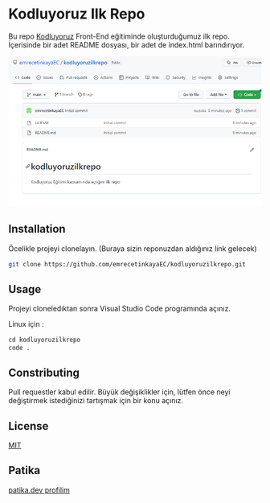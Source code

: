 # Kodluyoruz Ilk Repo

Bu repo [Kodluyoruz](https://kodluyoruz.org/) Front-End eğitiminde oluşturduğumuz ilk repo. İçerisinde bir adet README dosyası, bir adet de index.html barındırıyor.

![](https://github.com/emrecetinkayaEC/kodluyoruzilkrepo/blob/main/img/p.png)


## Installation

Öcelikle projeyi clonelayın. (Buraya sizin reponuzdan aldığınız link gelecek)

```bash
git clone https://github.com/emrecetinkayaEC/kodluyoruzilkrepo.git
```

## Usage

Projeyi cloneledıktan sonra Visual Studio Code programında açınız.

Linux için :

```linux
cd kodluyoruzilkrepo
code .
```

## Constributing

Pull requestler kabul edilir. Büyük değişiklikler için, lütfen önce neyi değiştirmek istediğinizi tartışmak için bir konu açınız.

## License

[MIT](https://choosealicense.com/licenses/mit/) 

## Patika

[patika.dev profilim](https://app.patika.dev/silentscream)